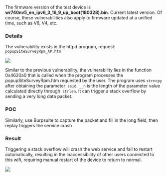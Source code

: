 The firmware version of the test device is **wr740nv5_en_ipv6_3_16_9_up_boot(180328).bin**. Current latest version. Of course, these vulnerabilities also apply to firmware updated at a unified time, such as V6, V4, etc.
### Details
The vulnerability exists in the httpd program, request: `popupSiteSurveyRpm_AP.htm`

![](https://github.com/E4ck/Vu1nerability/blob/master/TP-Link/picture/image-20200324191507902.png)

Similar to the previous vulnerability, the vulnerability lies in the function 0x4620a0 that is called when the program processes the popupSiteSurveyRpm.htm requested by the user. The program uses `strncpy` after obtaining the parameter` ssid`. `__n` is the length of the parameter value calculated directly through` strlen`. It can trigger a stack overflow by sending a very long data packet.
### POC
Similarly, use Burpsuite to capture the packet and fill in the long field, then replay triggers the service crash
### Result
Triggering a stack overflow will crash the web service and fail to restart automatically, resulting in the inaccessibility of other users connected to this wifi, requiring manual restart of the device to return to normal.

![](https://github.com/E4ck/Vu1nerability/blob/master/TP-Link/picture/img2-1585122562502.PNG)
